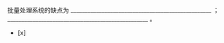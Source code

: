 批量处理系统的缺点为 __________________________________________________ ；
__________________________________________________ 。
- [x]  

